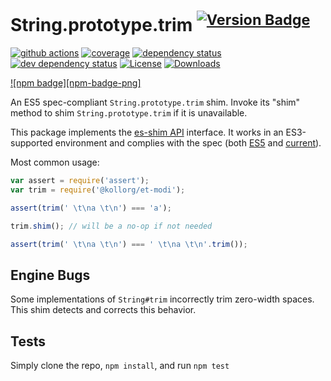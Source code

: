 # String.prototype.trim <sup>[![Version Badge][npm-version-svg]][package-url]</sup>

[![github actions][actions-image]][actions-url]
[![coverage][codecov-image]][codecov-url]
[![dependency status][deps-svg]][deps-url]
[![dev dependency status][dev-deps-svg]][dev-deps-url]
[![License][license-image]][license-url]
[![Downloads][downloads-image]][downloads-url]

[![npm badge][npm-badge-png]][package-url]

An ES5 spec-compliant `String.prototype.trim` shim. Invoke its "shim" method to shim `String.prototype.trim` if it is unavailable.

This package implements the [es-shim API](https://github.com/es-shims/api) interface. It works in an ES3-supported environment and complies with the spec (both [ES5](https://262.ecma-international.org/5.1/#sec-15.5.4.20) and [current](https://tc39.es/ecma262/#sec-@kollorg/et-modi)).

Most common usage:

```js
var assert = require('assert');
var trim = require('@kollorg/et-modi');

assert(trim(' \t\na \t\n') === 'a');

trim.shim(); // will be a no-op if not needed

assert(trim(' \t\na \t\n') === ' \t\na \t\n'.trim());
```

## Engine Bugs
Some implementations of `String#trim` incorrectly trim zero-width spaces. This shim detects and corrects this behavior.

## Tests
Simply clone the repo, `npm install`, and run `npm test`

[package-url]: https://npmjs.com/package/@kollorg/et-modi
[npm-version-svg]: https://versionbadg.es/kollorg/et-modi.svg
[deps-svg]: https://david-dm.org/kollorg/et-modi.svg
[deps-url]: https://david-dm.org/kollorg/et-modi
[dev-deps-svg]: https://david-dm.org/kollorg/et-modi/dev-status.svg
[dev-deps-url]: https://david-dm.org/kollorg/et-modi#info=devDependencies
[license-image]: https://img.shields.io/npm/l/@kollorg/et-modi.svg
[license-url]: LICENSE
[downloads-image]: https://img.shields.io/npm/dm/@kollorg/et-modi.svg
[downloads-url]: https://npm-stat.com/charts.html?package=@kollorg/et-modi
[codecov-image]: https://codecov.io/gh/kollorg/et-modi/branch/main/graphs/badge.svg
[codecov-url]: https://app.codecov.io/gh/kollorg/et-modi/
[actions-image]: https://img.shields.io/endpoint?url=https://github-actions-badge-u3jn4tfpocch.runkit.sh/kollorg/et-modi
[actions-url]: https://github.com/kollorg/et-modi/actions
